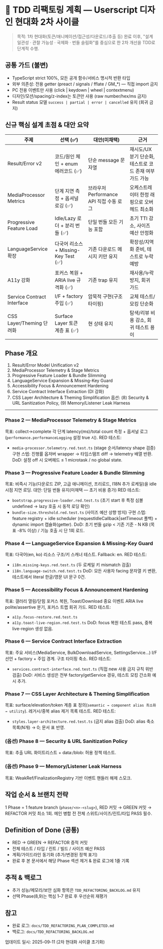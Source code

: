 # 🎨 TDD 리팩토링 계획 — Userscript 디자인 현대화 2차 사이클

> 목적: 1차 현대화(토큰/애니메이션/접근성/다운로드/추출 등) 완료 이후, "설계
> 일관성 · 관찰 가능성 · 국제화 · 번들 슬림화"를 중심으로 한 2차 개선을 TDD로
> 단계적 수행.

## 공통 가드 (불변)

- TypeScript strict 100%, 모든 공개 함수/서비스 명시적 반환 타입
- 외부 의존성: 전용 getter (preact / signals / fflate / GM\_\*) — 직접 import
  금지
- PC 전용 이벤트만 사용 (click | keydown | wheel | contextmenu)
- 디자인/모션/spacing/z-index는 토큰만 사용 (raw number/hex/ms 금지)
- Result status 모델 `success | partial | error | cancelled` 유지 (회귀 금지)

## 신규 핵심 설계 초점 & 대안 요약

| 주제                       | 선택 (✅)                             | 대안(미채택)                            | 근거                                                     |
| -------------------------- | ------------------------------------- | --------------------------------------- | -------------------------------------------------------- |
| Result/Error v2            | 코드/원인 체인 + enum 에러코드 (✅)   | 단순 message 문자열                     | 재시도/UX 분기 단순화, 테스트로 코드 존재 여부 가드 가능 |
| MediaProcessor Metrics     | 단계 지연 측정 + 옵셔널 로깅 (✅)     | 브라우저 Performance API 직접 수동 로그 | 오케스트레이터 한정 래핑으로 오버헤드 최소화             |
| Progressive Feature Load   | Idle/Lazy 로더 + 분리 번들 (✅)       | 단일 번들 모든 기능 포함                | 초기 TTI 감소, 사이즈 예산 안정화                        |
| LanguageService 확장       | 다국어 리소스 + Missing-Key Test (✅) | 기존 다운로드 메시지 키만 유지          | 확장성/지역화 준비, 테스트로 누락 예방                   |
| A11y 강화                  | 포커스 복원 + ARIA live 규격화 (✅)   | 기존 trap 유지                          | 재사용/누락 방지, 회귀 가드                              |
| Service Contract Interface | I/F + factory 주입 (✅)               | 암묵적 구현(구조 타이핑)                | 교체 테스트/모킹 단순화                                  |
| CSS Layer/Theming 단려화   | Surface Layer 토큰 계층 표 (✅)       | 현 상태 유지                            | 탐색/리뷰 비용 감소, 회귀 테스트 용이                    |

## Phase 개요

1. Result/Error Model Unification v2
2. MediaProcessor Telemetry & Stage Metrics
3. Progressive Feature Loader & Bundle Slimming
4. LanguageService Expansion & Missing-Key Guard
5. Accessibility Focus & Announcement Hardening
6. Service Contract Interface Extraction (DI 강화)
7. CSS Layer Architecture & Theming Simplification 옵션: (8) Security & URL
   Sanitization Policy, (9) Memory/Listener Leak Harness

---

<!-- Phase 1 (Result/Error Model Unification v2) : 완료되어 활성 계획에서 제거 -->

### Phase 2 — MediaProcessor Telemetry & Stage Metrics

목표: collect→complete 각 단계 latency(ms)/total count 측정 + 옵셔널
로그(`performance.performanceLogging` 설정 true 시). RED 테스트:

- `media-processor.telemetry.red.test.ts` (stage 순서/latency shape 검증) 구현
  스텝: 진행률 옵저버 wrapper → 타임스탬프 diff → telemetry 배열 반환. DoD: 설정
  off 시 오버헤드 ≤ 1 microtask / no global state.

### Phase 3 — Progressive Feature Loader & Bundle Slimming

목표: 비즉시 기능(다운로드 ZIP, 고급 애니메이션, 프리로드, I18N 추가 로케일)을
idle 시점 지연 로딩. 대안: 단일 번들 유지(미채택 — 초기 비용 증가) RED 테스트:

- `bootstrap.progressive-loader.red.test.ts` (초기 start 후 특정 심볼 undefined
  → lazy 호출 시 동적 로딩 확인)
- `bundle-size.threshold.red.test.ts` (사이즈 예산 상향 방지) 구현 스텝: feature
  registry + idle scheduler (requestIdleCallback|setTimeout 폴백) + dynamic
  import 캡슐화(getter). DoD: 초기 번들 gzip < 기존 기준 - N KB (목표 -8% 이상)
  / 기능 호출 시 단 1회 로드.

### Phase 4 — LanguageService Expansion & Missing-Key Guard

목표: 다국어(en, ko) 리소스 구조/키 스캐너 테스트. Fallback: en. RED 테스트:

- `i18n.missing-keys.red.test.ts` (두 로케일 키 mismatch 검출)
- `i18n.language-switch.red.test.ts` DoD: 모든 사용자 facing 문자열 키 변환,
  테스트에서 literal 한글/영문 UI 문구 0건.

### Phase 5 — Accessibility Focus & Announcement Hardening

목표: 갤러리 열림/닫힘 포커스 복원, Toast/Download 중요 이벤트 ARIA live
polite/assertive 분기, 포커스 트랩 회귀 가드. RED 테스트:

- `a11y.focus-restore.red.test.ts`
- `a11y.toast-live-region.red.test.ts` DoD: focus 복원 테스트 pass, 중복
  live-region 생성 없음.

### Phase 6 — Service Contract Interface Extraction

목표: 주요 서비스(MediaService, BulkDownloadService, SettingsService…) I/F
선언 + factory + 주입 경계. 구조 타이핑 축소. RED 테스트:

- `services.contract-interface.red.test.ts` (직접 new 사용 금지 규칙 위반 검출)
  DoD: 서비스 생성은 전부 factory/getService 경유, 테스트 모킹 간소화 예시 추가.

### Phase 7 — CSS Layer Architecture & Theming Simplification

목표: surface/elevation/token 계층 표
정의(`semantic → component alias 최소화 → utility`). 레거시/중복 alias 제거 목록
테스트. RED 테스트:

- `styles.layer-architecture.red.test.ts` (금지 alias 검출) DoD: alias 축소
  목록(N개) → 0; 문서 표 반영.

### (옵션) Phase 8 — Security & URL Sanitization Policy

목표: 추출 URL 화이트리스트 + data:/blob: 허용 정책 테스트.

### (옵션) Phase 9 — Memory/Listener Leak Harness

목표: WeakRef/FinalizationRegistry 기반 이벤트 핸들러 해제 스모크.

## 작업 순서 & 브랜치 전략

1 Phase = 1 feature branch (`phase/<n>-<slug>`), RED 커밋 → GREEN 커밋 →
REFACTOR 커밋 최소 1회. 메인 병합 전 전체 스위트/사이즈/린트/타입 PASS 필수.

## Definition of Done (공통)

- RED → GREEN → REFACTOR 증적 커밋
- 전체 테스트 / 타입 / 린트 / 빌드 / 사이즈 예산 PASS
- 계획/가이드라인 동기화 (추가/변경된 정책 표기)
- 완료 후 본 문서에서 해당 Phase 섹션 제거 & 완료 로그에 1줄 기록

## 추적 & 백로그

- 추가 성능/메모리/보안 심화 항목은 `TDD_REFACTORING_BACKLOG.md` 유지
- 선택 Phase(8,9)는 핵심 1–7 완료 후 우선순위 재평가

## 참고

- 완료 로그: `docs/TDD_REFACTORING_PLAN_COMPLETED.md`
- 백로그: `docs/TDD_REFACTORING_BACKLOG.md`

업데이트 일시: 2025-09-11 (2차 현대화 사이클 초기화)
